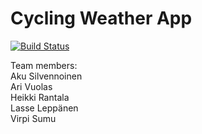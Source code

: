 # Cycling Weather App

[![Build Status](https://travis-ci.org/cwateam/cyclingweatherapp.svg)](https://travis-ci.org/cwateam/cyclingweatherapp)

Team members:  
Aku Silvennoinen  
Ari Vuolas  
Heikki Rantala  
Lasse Leppänen  
Virpi Sumu  
